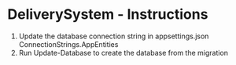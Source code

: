 # DeliverySystem - Instructions

1. Update the database connection string in appsettings.json ConnectionStrings.AppEntities
2. Run Update-Database to create the database from the migration
